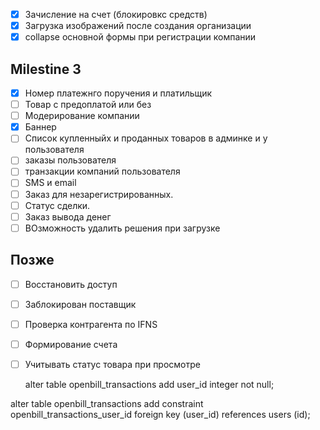 * [x] Зачисление на счет (блокировкс средств)
* [x] Загрузка изображений после создания организации
* [x] collapse основной формы при регистрации компании

## Milestine 3

* [x] Номер платежнго поручения и платильщик
* [ ] Товар с предоплатой или без
* [ ] Модерирование компании
* [x] Баннер
* [ ] Список купленныйх и проданных товаров в админке и у пользователя
* [ ] заказы пользователя
* [ ] транзакции компаний пользователя
* [ ] SMS и email
* [ ] Заказ для незарегистрированных. 
* [ ] Статус сделки.
* [ ] Заказ вывода денег
* [ ] ВОзможность удалить решения при загрузке

## Позже

* [ ] Восстановить доступ
* [ ] Заблокирован поставщик
* [ ] Проверка контрагента по IFNS
* [ ] Формирование счета
* [ ] Учитывать статус товара при просмотре

    alter table openbill_transactions add user_id integer not null;

alter table openbill_transactions add constraint openbill_transactions_user_id foreign key (user_id) references users (id);
